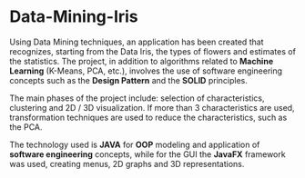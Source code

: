 # Data-Mining-Iris
Using Data Mining techniques, an application has been created that recognizes, starting from the Data Iris, the types of flowers and estimates of the statistics.
The project, in addition to algorithms related to **Machine Learning** (K-Means, PCA, etc.), involves the use of software engineering concepts such as the **Design Pattern** and the **SOLID** principles.

The main phases of the project include: selection of characteristics, clustering and 2D / 3D visualization. If more than 3 characteristics are used, transformation techniques are used to reduce the characteristics, such as the PCA.

The technology used is **JAVA** for **OOP** modeling and application of **software engineering** concepts, while for the GUI the **JavaFX** framework was used, creating menus, 2D graphs and 3D representations.
